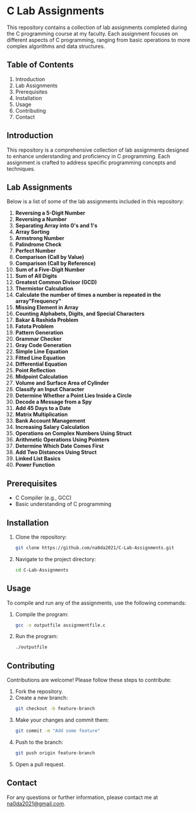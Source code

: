 # C Lab Assignments

This repository contains a collection of lab assignments completed during the C programming course at my faculty. Each assignment focuses on different aspects of C programming, ranging from basic operations to more complex algorithms and data structures.

## Table of Contents
1. Introduction
2. Lab Assignments
3. Prerequisites
4. Installation
5. Usage
6. Contributing
7. Contact

## Introduction
This repository is a comprehensive collection of lab assignments designed to enhance understanding and proficiency in C programming. Each assignment is crafted to address specific programming concepts and techniques.

## Lab Assignments
Below is a list of some of the lab assignments included in this repository:

1. **Reversing a 5-Digit Number**
2. **Reversing a Number**
3. **Separating Array into 0's and 1's**
4. **Array Sorting**
5. **Armstrong Number**
6. **Palindrome Check**
7. **Perfect Number**
8. **Comparison (Call by Value)**
9. **Comparison (Call by Reference)**
10. **Sum of a Five-Digit Number**
11. **Sum of All Digits**
12. **Greatest Common Divisor (GCD)**
13. **Thermistor Calculation**
14. **Calculate the number of times a number is repeated in the array"Frequency"**
15. **Missing Element in Array**
16. **Counting Alphabets, Digits, and Special Characters**
17. **Bakar & Rashida Problem**
18. **Fatota Problem**
19. **Pattern Generation**
20. **Grammar Checker**
21. **Gray Code Generation**
22. **Simple Line Equation**
23. **Fitted Line Equation**
24. **Differential Equation**
25. **Point Reflection**
26. **Midpoint Calculation**
27. **Volume and Surface Area of Cylinder**
28. **Classify an Input Character**
29. **Determine Whether a Point Lies Inside a Circle**
30. **Decode a Message from a Spy**
31. **Add 45 Days to a Date**
32. **Matrix Multiplication**
33. **Bank Account Management**
34. **Increasing Salary Calculation**
35. **Operations on Complex Numbers Using Struct**
36. **Arithmetic Operations Using Pointers**
37. **Determine Which Date Comes First**
38. **Add Two Distances Using Struct**
39. **Linked List Basics**
40. **Power Function**

## Prerequisites
- C Compiler (e.g., GCC)
- Basic understanding of C programming

## Installation
1. Clone the repository:
    ```sh
    git clone https://github.com/na0da2021/C-Lab-Assignments.git
    ```
2. Navigate to the project directory:
    ```sh
    cd C-Lab-Assignments
    ```

## Usage
To compile and run any of the assignments, use the following commands:
1. Compile the program:
    ```sh
    gcc -o outputfile assignmentfile.c
    ```
2. Run the program:
    ```sh
    ./outputfile
    ```

## Contributing
Contributions are welcome! Please follow these steps to contribute:
1. Fork the repository.
2. Create a new branch:
    ```sh
    git checkout -b feature-branch
    ```
3. Make your changes and commit them:
    ```sh
    git commit -m "Add some feature"
    ```
4. Push to the branch:
    ```sh
    git push origin feature-branch
    ```
5. Open a pull request.

## Contact
For any questions or further information, please contact me at na0da2021@gmail.com.

